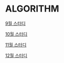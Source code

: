 # ALGORITHM

[9월 스터디](https://github.com/Seulwoo/DailyStudy/tree/main/Algorithm/2020-09)

[10월 스터디](https://github.com/Seulwoo/DailyStudy/tree/main/Algorithm/2020-10)

[11월 스터디](https://github.com/Seulwoo/DailyStudy/tree/main/Algorithm/2020-11)

[12월 스터디](https://github.com/Seulwoo/DailyStudy/tree/main/Algorithm/2020-12)
